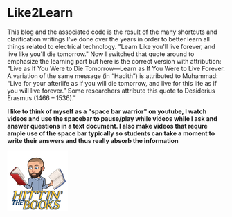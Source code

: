 # Like2Learn

This blog and the associated code is the result of the many shortcuts and clarification writings I've done over the years in order to better learn all things related to electrical technology. 
"Learn Like you'll live forever, and live like you'll die tomorrow." Now I switched that quote around to emphasize the learning part but here is the correct version with attribution: "Live as If You Were to Die Tomorrow—Learn as If You Were to Live Forever. A variation of the same message (in “Hadith”) is attributed to Muhammad: “Live for your afterlife as if you will die tomorrow, and live for this life as if you will live forever.” Some researchers attribute this quote to Desiderius Erasmus (1466 – 1536)."

<b>I like to think of myself as a "space bar warrior" on youtube, I watch videos and use the spacebar to pause/play while videos while I ask and answer questions in a text document. I also make videos that requre ample use of the space bar typically so students can take a moment to write their answers and thus really absorb the information </b>


<img src="hitteinTheBooks.png" width="140" height="140">
